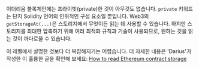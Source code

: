 이더리움 블록체인에는 프라이빗(private)한 것이 아무것도 없습니다. `private` 키워드는 단지 Solidity 언어의 인위적인 구성 요소일 뿐입니다. Web3의 `getStorageAt(...)`은 스토리지에서 무엇이든 읽는 데 사용할 수 있습니다. 하지만 스토리지를 최대한 압축하기 위해 여러 최적화 규칙과 기술이 사용되므로, 원하는 것을 읽는 것이 까다로울 수 있습니다.

이 레벨에서 설명한 것보다 더 복잡해지기는 어렵습니다. 더 자세한 내용은 'Darius'가 작성한 이 훌륭한 글을 확인해 보세요: [How to read Ethereum contract storage](https://medium.com/aigang-network/how-to-read-ethereum-contract-storage-44252c8af925)
